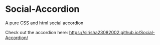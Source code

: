 # Social-Accordion
A pure CSS and html social accordion 

Check out the accordion here: https://sirisha23082002.github.io/Social-Accordion/
